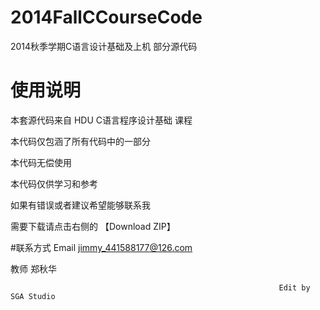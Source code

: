 # 2014FallCCourseCode
2014秋季学期C语言设计基础及上机 部分源代码
# 使用说明
本套源代码来自 HDU C语言程序设计基础 课程

本代码仅包涵了所有代码中的一部分

本代码无偿使用

本代码仅供学习和参考

如果有错误或者建议希望能够联系我

需要下载请点击右侧的 【Download ZIP】

#联系方式
Email jimmy_441588177@126.com

教师 郑秋华

																Edit by SGA Studio
